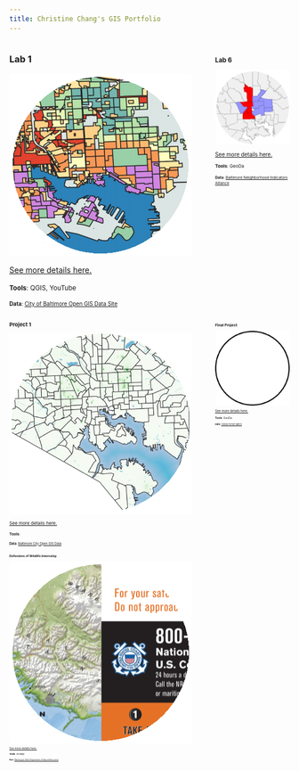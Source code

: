 ```yaml
---
title: Christine Chang's GIS Portfolio
---
```

<!--This is the first row of projects -->
<div style="display:table-row; width:100%; table-layout: fixed">
<div style="display: table-cell; width:370px; margin-right:3px" markdown="1">

### Lab 1

![It's Fine Alt Text](lab1/lab1_teaser1.png)

[See more details here.](https://chricha1.github.io/lab1/lab1.html)

<small>__Tools__: QGIS, YouTube
  
<small>__Data__: 
[City of Baltimore Open GIS Data Site](http://gis-baltimore.opendata.arcgis.com/)

</div>

<div style="display: table-cell; width:370px" markdown="1">

### Lab 6

![It's Fine Alt Text](lab6/lab6_teaser2.png)

[See more details here.](https://chricha1.github.io/lab6/lab6.html)

<small>__Tools__: GeoDa

<small>__Data__: 
[Baltimore Neighborhood Indicators Alliance](https://bniajfi.org/vital_signs/)

</div>
</div>
<!--This is the second row of projects -->
<div style="display:table-row; width:100%; table-layout: fixed">
<div style="display: table-cell; width:370px; margin-right:3px" markdown="1">

### Project 1

![It's Fine Alt Text](Project1/project1_teaser.png)

[See more details here.](https://chricha1.github.io/Project1/Project1.html)

<small>__Tools__: 

<small>__Data__: 
[Baltimore City Open GIS Data](http://gis-baltimore.opendata.arcgis.com/)

</div>

<div style="display: table-cell; width:370px" markdown="1">

### Final Project

![It's Fine Alt Text](finalproject/finalteaser.png)

[See more details here.](https://chricha1.github.io/finalproject/finalproject.html)

<small>__Tools__: GeoDa

<small>__Data__: [Global Forest Watch](https://gis-gfw.wri.org/arcgis/rest/services/forest_change/MapServer/1)

</div>
</div>
<!--This is the third row of projects -->
<div style="display:table-row; width:100%; table-layout: fixed">
<div style="display: table-cell; width:370px; margin-right:3px" markdown="1">

### Defenders of Wildlife Internship

![It's Fine Alt Text](Internship1/intern1_teaser.png)

[See more details here.](https://chricha1.github.io/Internship1/intern1.html)

<small>__Tools__: ArcMap

<small>__Data__:
[Washington State Department of Natural Resources](https://www.dnr.wa.gov/programs-and-services/aquatics/derelict-vessels/vessel-turn-program)
